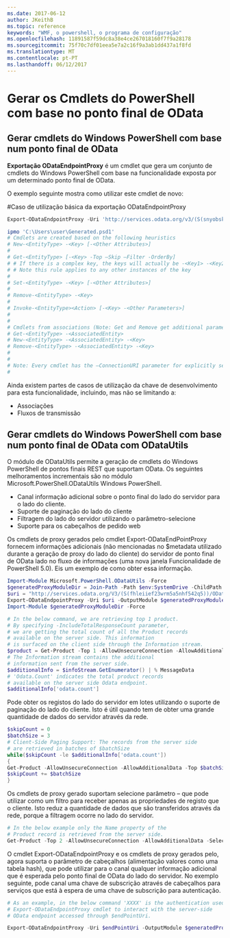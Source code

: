 ```yaml
---
ms.date: 2017-06-12
author: JKeithB
ms.topic: reference
keywords: "WMF, o powershell, o programa de configuração"
ms.openlocfilehash: 11891587f59dc8a38e4ce267018160f7f9a28178
ms.sourcegitcommit: 75f70c7df01eea5e7a2c16f9a3ab1dd437a1f8fd
ms.translationtype: MT
ms.contentlocale: pt-PT
ms.lasthandoff: 06/12/2017
---
```

# <a name="generate-powershell-cmdlets-based-on-odata-endpoint"></a>Gerar os Cmdlets do PowerShell com base no ponto final de OData
<a name="generate-windows-powershell-cmdlets-based-on-an-odata-endpoint"></a>Gerar cmdlets do Windows PowerShell com base num ponto final de OData
--------------------------------------------------------------

**Exportação ODataEndpointProxy** é um cmdlet que gera um conjunto de cmdlets do Windows PowerShell com base na funcionalidade exposta por um determinado ponto final de OData.

O exemplo seguinte mostra como utilizar este cmdlet de novo:

\#Caso de utilização básica da exportação ODataEndpointProxy

```powershell
Export-ODataEndpointProxy -Uri 'http://services.odata.org/v3/(S(snyobsk1hhutkb2yulwldgf1))/odata/odata.svc' -OutputModule C:\Users\user\Generated.psd1

ipmo 'C:\Users\user\Generated.psd1'
# Cmdlets are created based on the following heuristics
# New-<EntityType> -<Key> [-<Other Attributes>]
#
# Get-<EntityType> [-<Key> -Top –Skip –Filter -OrderBy]
# # If there is a complex key, the keys will actually be -<Key1> -<Key2>…
# # Note this rule applies to any other instances of the key
#
# Set-<EntityType> -<Key> [-<Other Attributes>]
#
# Remove-<EntityType> -<Key>
#
# Invoke-<EntityType><Action> [-<Key> -<Other Parameters>]
#
#
# Cmdlets from associations (Note: Get and Remove get additional parameter sets)
# Get-<EntityType> -<AssociatedEntity>
# New-<EntityType> -<AssociatedEntity> -<Key>
# Remove-<EntityType> -<AssociatedEntity> -<Key>
#
#
# Note: Every cmdlet has the –ConnectionURI parameter for explicitly setting the URI of the endpoint. This normally uses the same address that you gave the Export-ODataEndpointProxy cmdlet, but can be overridden in this fashion for the sake of similar endpoints.
#
```

Ainda existem partes de casos de utilização da chave de desenvolvimento para esta funcionalidade, incluindo, mas não se limitando a:
-   Associações
-   Fluxos de transmissão

<a name="generate-windows-powershell-cmdlets-based-on-an-odata-endpoint-with-odatautils"></a>Gerar cmdlets do Windows PowerShell com base num ponto final de OData com ODataUtils
------------------------------------------------------------------------------
O módulo de ODataUtils permite a geração de cmdlets do Windows PowerShell de pontos finais REST que suportam OData. Os seguintes melhoramentos incrementais são no módulo Microsoft.PowerShell.ODataUtils Windows PowerShell.
-   Canal informação adicional sobre o ponto final do lado do servidor para o lado do cliente.
-   Suporte de paginação do lado do cliente
-   Filtragem do lado do servidor utilizando o parâmetro-selecione
-   Suporte para os cabeçalhos de pedido web

Os cmdlets de proxy gerados pelo cmdlet Export-ODataEndPointProxy fornecem informações adicionais (não mencionadas no $metadata utilizado durante a geração de proxy do lado do cliente) do servidor de ponto final de OData lado no fluxo de informações (uma nova janela Funcionalidade de PowerShell 5.0). Eis um exemplo de como obter essa informação.
```powershell
Import-Module Microsoft.PowerShell.ODataUtils -Force
$generatedProxyModuleDir = Join-Path -Path $env:SystemDrive -ChildPath 'ODataDemoProxy'
$uri = "http://services.odata.org/V3/(S(fhleiief23wrm5a5nhf542q5))/OData/OData.svc/"
Export-ODataEndpointProxy -Uri $uri -OutputModule $generatedProxyModuleDir -Force -AllowUnSecureConnection -Verbose -AllowClobber
Import-Module $generatedProxyModuleDir -Force

# In the below command, we are retrieving top 1 product.
# By specifying -IncludeTotalResponseCount parameter,
# we are getting the total count of all the Product records
# available on the server side. This information
# is surfaced on the client side through the Information stream.
$product = Get-Product -Top 1 -AllowUnsecureConnection -AllowAdditionalData -IncludeTotalResponseCount -InformationVariable infoStream
# The Information stream contains the additional
# information sent from the server side.
$additionalInfo = $infoStream.GetEnumerator() | % MessageData
# 'Odata.Count' indicates the total product records
# available on the server side Odata endpoint.
$additionalInfo['odata.count']
```

Pode obter os registos do lado do servidor em lotes utilizando o suporte de paginação do lado do cliente. Isto é útil quando tem de obter uma grande quantidade de dados do servidor através da rede.
```powershell
$skipCount = 0
$batchSize = 3
# Client-Side Paging Support: The records from the server side
# are retrieved in batches of $batchSize
while($skipCount -le $additionalInfo['odata.count'])
{
Get-Product -AllowUnsecureConnection -AllowAdditionalData -Top $batchSize -Skip $skipCount
$skipCount += $batchSize
}
```

Os cmdlets de proxy gerado suportam selecione parâmetro – que pode utilizar como um filtro para receber apenas as propriedades de registo que o cliente. Isto reduz a quantidade de dados que são transferidos através da rede, porque a filtragem ocorre no lado do servidor.
```powershell
# In the below example only the Name property of the
# Product record is retrieved from the server side.
Get-Product -Top 2 -AllowUnsecureConnection -AllowAdditionalData -Select Name
```

O cmdlet Export-ODataEndpointProxy e os cmdlets de proxy gerados pelo, agora suporta o parâmetro de cabeçalhos (alimentação valores como uma tabela hash), que pode utilizar para o canal qualquer informação adicional que é esperada pelo ponto final de OData do lado do servidor. No exemplo seguinte, pode canal uma chave de subscrição através de cabeçalhos para serviços que está à espera de uma chave de subscrição para autenticação.
```powershell
# As an example, in the below command 'XXXX' is the authentication used by the
# Export-ODataEndpointProxy cmdlet to interact with the server-side
# OData endpoint accessed through $endPointUri.

Export-ODataEndpointProxy -Uri $endPointUri -OutputModule $generatedProxyModuleDir -Force -AllowUnSecureConnection -Verbose -Headers @{'subscription-key'='XXXX'}
```

